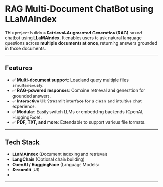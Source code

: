 # RAG Multi-Document ChatBot using LLaMAIndex

This project builds a **Retrieval-Augmented Generation (RAG)** based chatbot using **LLaMAIndex**. It enables users to ask natural language questions across **multiple documents at once**, returning answers grounded in those documents.

---

## Features

- ✅ **Multi-document support**: Load and query multiple files simultaneously.
- ✅ **RAG-powered responses**: Combine retrieval and generation for grounded answers.
- ✅ **Interactive UI**: Streamlit interface for a clean and intuitive chat experience.
- ✅ **Modular**: Easily switch LLMs or embedding backends (OpenAI, HuggingFace).
- ✅ **PDF, TXT, and more**: Extendable to support various file formats.

---

## Tech Stack

- **LLaMAIndex** (Document indexing and retrieval)
- **LangChain** (Optional chain building)
- **OpenAI / HuggingFace** (Language Models)
- **Streamlit** (UI)
- 
---
